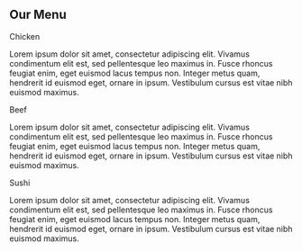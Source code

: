 <!DOCTYPE html>
<html lang="en">
 <head>
     <meta charset=utf-8>
     <title>assignment</title>
     <link rel="stylesheet" href="new1.css">
 </head>
    <body>
   <h2>Our Menu</h2>
        <section class="col-3 col-m-5 col-s-11">
            <p class="pink">Chicken</p>
            Lorem ipsum dolor sit amet, consectetur adipiscing elit. Vivamus condimentum elit est, sed pellentesque leo maximus in. Fusce rhoncus feugiat enim, eget euismod lacus tempus non. Integer metus quam, hendrerit id euismod eget, ornare in ipsum. Vestibulum cursus est vitae nibh euismod maximus.
        </section>
        <section class="col-3 col-m-5 col-s-11">
            <p class="red">Beef</p>
            Lorem ipsum dolor sit amet, consectetur adipiscing elit. Vivamus condimentum elit est, sed pellentesque leo maximus in. Fusce rhoncus feugiat enim, eget euismod lacus tempus non. Integer metus quam, hendrerit id euismod eget, ornare in ipsum. Vestibulum cursus est vitae nibh euismod maximus.
        </section>
        <section class="col-3 col-m-11 col-s-11">
            <p class="green">Sushi</p>
            Lorem ipsum dolor sit amet, consectetur adipiscing elit. Vivamus condimentum elit est, sed pellentesque leo maximus in. Fusce rhoncus feugiat enim, eget euismod lacus tempus non. Integer metus quam, hendrerit id euismod eget, ornare in ipsum. Vestibulum cursus est vitae nibh euismod maximus.
        </section>
    </body>
</html>
